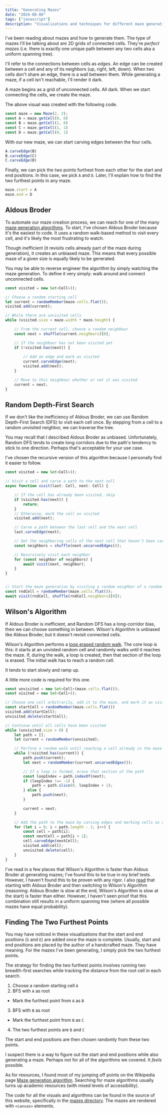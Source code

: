 ```yaml
---
title: "Generating Mazes"
date: "2024-08-08"
tags: ["javascript"]
description: "Visualizations and techniques for different maze generation algorithms."
---
```


I've been reading about mazes and how to generate them. The type of mazes I'll be talking about are 2D grids of connected cells. They're _perfect mazes_ (i.e. there is exactly one unique path between any two cells aka a uniform spanning tree).

I'll refer to the connections between cells as _edges_. An edge can be created between a cell and any of its neighbors (up, right, left, down). When two cells don't share an edge, there is a wall between them. While generating a maze, if a cell isn't reachable, I'll render it dark.

<div className="mazes" id="introMaze"></div>

A maze begins as a grid of unconnected cells. All dark. When we start connecting the cells, we create the maze.

The above visual was created with the following code.

```ts
const maze = new Maze(2, 2);
const A = maze.getCell(0, 0)
const B = maze.getCell(1, 0)
const C = maze.getCell(1, 1)
const D = maze.getCell(0, 1)
```

With our new maze, we can start carving edges between the four cells.

```ts
A.carveEdge(B)
B.carveEdge(C)
C.carveEdge(D)
```

Finally, we can pick the two points furthest from each other for the start and end positions. In this case, we pick `A` and `D`. Later, I'll explain how to find the two furthest points in any maze.

```ts
maze.start = A
maze.end = D
```

## Aldous Broder

To automate our maze creation process, we can reach for one of the many [maze generation algorithms](https://en.wikipedia.org/wiki/Maze_generation_algorithm). To start, I've chosen Aldous Broder because it's the easiest to code. It uses a random walk-based method to visit every cell, and it's likely the most frustrating to watch.

Though inefficient (it revisits cells already part of the maze during generation), it creates an unbiased maze. This means that every possible maze of a given size is equally likely to be generated.

<div className="mazes" id="aldousBroder"></div>

You may be able to reverse engineer the algorithm by simply watching the maze generation. To define it very simply: walk around and connect unconnected cells.

```ts
const visited = new Set<Cell>();

// Choose a random starting cell
let current = randomMember(maze.cells.flat());
visited.add(current);

// While there are unvisited cells
while (visited.size < maze.width * maze.height) {

    // From the current cell, choose a random neighbour
    const next = shuffle(current.neighbors)[0];

    // If the neighbour has not been visited yet
    if (!visited.has(next)) {
        
        // Add an edge and mark as visited
        current.carveEdge(next);
        visited.add(next);
    }

    // Move to this neighbour whether or not it was visited
    current = next;
}
```

## Random Depth-First Search

If we don't like the inefficiency of Aldous Broder, we can use Random Depth-First Search (DFS) to visit each cell once. By stepping from a cell to a random unvisited neighbor, we can traverse the tree.

<div className="mazes" id="randomDFS"></div>

You may recall that I described Aldous Broder as unbiased. Unfortunately, Random DFS tends to create long corridors due to the path's tendency to stick to one direction. Perhaps that's acceptable for your use case.

I've chosen the recursive version of this algorithm because I personally find it easier to follow.

```ts
const visited = new Set<Cell>();

// Visit a cell and carve a path to the next cell
async function visit(last: Cell, next: Cell) {

    // If the cell has already been visited, skip
    if (visited.has(next)) {
        return;
    }
    // Otherwise, mark the cell as visited
    visited.add(next);

    // Carve a path between the last cell and the next cell
    last.carveEdge(next);

    // Get the neighboring cells of the next cell that haven't been carved yet
    const neighbors = shuffle(next.uncarvedEdges());

    // Recursively visit each neighbor
    for (const neighbor of neighbors) {
        await visit(next, neighbor);
    }
}


// Start the maze generation by visiting a random neighbor of a random cell
const rndCell = randomMember(maze.cells.flat());
await visit(rndCell, shuffle(rndCell.neighbors)[0]);
```

## Wilson's Algorithm

If Aldous Broder is inefficient, and Random DFS has a long-corridor bias, then we can choose something in between. Wilson's Algorithm is unbiased like Aldous Broder, but it doesn't revisit connected cells.

Wilson's Algorithm performs a [loop erased random walk](https://en.wikipedia.org/wiki/Loop-erased_random_walk). The core loop is this: it starts at an unvisted random cell and randomly walks until it reaches the maze. If, during the walk, a loop is created, then that section of the loop is erased. The initial walk has to reach a random cell.

It tends to start slowly and ramp up.

<div className="mazes" id="wilsonsAlgorithm"></div>

A little more code is required for this one.

```ts
const unvisited = new Set<Cell>(maze.cells.flat());
const visited = new Set<Cell>();

// Choose one cell arbitrarily, add it to the maze, and mark it as visited
const startCell = randomMember(maze.cells.flat())
visited.add(startCell);
unvisited.delete(startCell);

// Continue until all cells have been visited
while (unvisited.size > 0) {
    let path = [];
    let current = randomMember(unvisited);

    // Perform a random walk until reaching a cell already in the maze
    while (!visited.has(current)) {
        path.push(current);
        let next = randomMember(current.uncarvedEdges());

        // If a loop is formed, erase that section of the path
        const loopIndex = path.indexOf(next);
        if (loopIndex !== -1) {
            path = path.slice(0, loopIndex + 1);
        } else {
            path.push(next);
        }

        current = next;
    }

    // Add the path to the maze by carving edges and marking cells as visited
    for (let i = 0; i < path.length - 1; i++) {
        const cell = path[i];
        const nextCell = path[i + 1];
        cell.carveEdge(nextCell);
        visited.add(cell);
        unvisited.delete(cell);
    }
}
```

I've read in a few places that Wilson's Algorithm is faster than Aldous Broder at generating mazes; I've found this to be true in my brief tests. However, I haven't found this to be proven with any rigor. I also [read](https://news.ycombinator.com/item?id=2124503) that starting with Aldous Broder and then switching to Wilson's Algorithm (reasoning: Aldous Broder is slow at the end, Wilson's Algorithm is slow at the start) is faster than either. However, I haven't seen proof that this combination still results in a uniform spanning tree (where all possible mazes have equal probability).

## Finding The Two Furthest Points

You may have noticed in these visualizations that the start and end positions (`S` and `E`) are added once the maze is complete. Usually, start and end positions are placed by the author of a handcrafted maze. They have meaning. For the mazes I’ve been generating, I simply pick the two furthest points.

The strategy for finding the two furthest points involves running two breadth-first searches while tracking the distance from the root cell in each search.

1. Choose a random starting cell `A`
2. BFS with `A` as root
  - Mark the furthest point from `A` as `B`
3. BFS with `B` as root
  - Mark the furthest point from `B` as `C`
4. The two furthest points are `B` and `C`

The start and end positions are then chosen randomly from these two points.

<div className="mazes" id="treeDiameter"></div>

I suspect there is a way to figure out the start and end positions while also generating a maze. Perhaps not for all of the algorithms we covered. It _feels_ possible.

As for resources, I found most of my jumping off points on the Wikipedia page [Maze generation algorithm](https://en.wikipedia.org/wiki/Maze_generation_algorithm). Searching for maze algorithms usually turns up academic resources (with mixed levels of accessibility).

The code for all the visuals and algorithms can be found in the source of this website, specifically in the [mazes directory](https://github.com/healeycodes/healeycodes.com/tree/main/components/visuals/mazes). The mazes are rendered with `<canvas>` elements.
